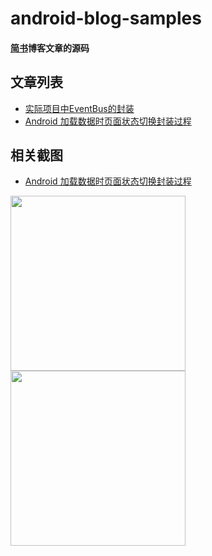 # android-blog-samples
#### [简书](http://www.jianshu.com/u/fca46862a3b2)博客文章的源码
## 文章列表
* [实际项目中EventBus的封装](http://www.jianshu.com/p/bf5c431872bf)
* [Android 加载数据时页面状态切换封装过程](http://www.jianshu.com/p/739237652803)
## 相关截图
* [Android 加载数据时页面状态切换封装过程](http://www.jianshu.com/p/739237652803)
<img src="https://github.com/wpq2014/android-blog-samples/blob/master/images/single.gif" width="280px"/>
<img src="https://github.com/wpq2014/android-blog-samples/blob/master/images/multi.gif" width="280px"/>
